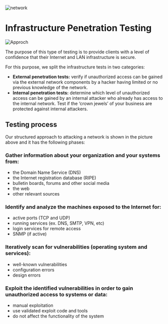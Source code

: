 ![network](https://www.cipherex.com/wp-content/uploads/2024/01/Conducting-a-Robust-Infrastructure-Security-Audit-A-Step-by-Step-Guide.png)

# Infrastructure Penetration Testing

![Approch](https://securitycafe.ro/wp-content/uploads/2015/01/infrastructure_testing1.png)

The purpose of this type of testing is to provide clients with a level of confidence that their Internet and LAN infrastructure is secure.

For this purpose, we split the infrastructure tests in two categories:

- **External penetration tests:** verify if unauthorized access can be gained via the external network components by a hacker having limited or no previous knowledge of the network.
- **Internal penetration tests:** determine which level of unauthorized access can be gained by an internal attacker who already has access to the internal network. Test if the ‘crown jewels’ of your business are protected against internal attackers.

## Testing process

Our structured approach to attacking a network is shown in the picture above and it has the following phases:

### Gather information about your organization and your systems from:

- the Domain Name Service (DNS)
- the Internet registration database (RIPE)
- bulletin boards, forums and other social media
- the web
- other relevant sources

### Identify and analyze the machines exposed to the Internet for:

- active ports (TCP and UDP)
- running services (ex. DNS, SMTP, VPN, etc)
- login services for remote access
- SNMP (if active)

### Iteratively scan for vulnerabilities (operating system and services):

- well-known vulnerabilities
- configuration errors
- design errors

### Exploit the identified vulnerabilities in order to gain unauthorized access to systems or data:

- manual exploitation
- use validated exploit code and tools
- do not affect the functionality of the system
